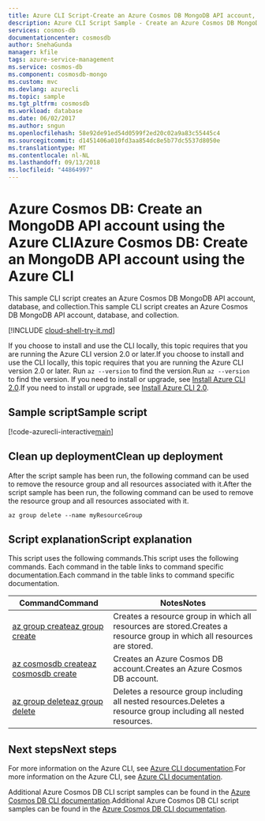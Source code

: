 ```yaml
---
title: Azure CLI Script-Create an Azure Cosmos DB MongoDB API account, database, and collection | Microsoft Docs
description: Azure CLI Script Sample - Create an Azure Cosmos DB MongoDB API account, database, and collection
services: cosmos-db
documentationcenter: cosmosdb
author: SnehaGunda
manager: kfile
tags: azure-service-management
ms.service: cosmos-db
ms.component: cosmosdb-mongo
ms.custom: mvc
ms.devlang: azurecli
ms.topic: sample
ms.tgt_pltfrm: cosmosdb
ms.workload: database
ms.date: 06/02/2017
ms.author: sngun
ms.openlocfilehash: 58e92de91ed54d0599f2ed20c02a9a83c55445c4
ms.sourcegitcommit: d1451406a010fd3aa854dc8e5b77dc5537d8050e
ms.translationtype: MT
ms.contentlocale: nl-NL
ms.lasthandoff: 09/13/2018
ms.locfileid: "44864997"
---
```

# <a name="azure-cosmos-db-create-an-mongodb-api-account-using-the-azure-cli"></a><span data-ttu-id="7030a-103">Azure Cosmos DB: Create an MongoDB API account using the Azure CLI</span><span class="sxs-lookup"><span data-stu-id="7030a-103">Azure Cosmos DB: Create an MongoDB API account using the Azure CLI</span></span>

<span data-ttu-id="7030a-104">This sample CLI script creates an Azure Cosmos DB MongoDB API account, database, and collection.</span><span class="sxs-lookup"><span data-stu-id="7030a-104">This sample CLI script creates an Azure Cosmos DB MongoDB API account, database, and collection.</span></span> 

[!INCLUDE [cloud-shell-try-it.md](../../../includes/cloud-shell-try-it.md)]

<span data-ttu-id="7030a-105">If you choose to install and use the CLI locally, this topic requires that you are running the Azure CLI version 2.0 or later.</span><span class="sxs-lookup"><span data-stu-id="7030a-105">If you choose to install and use the CLI locally, this topic requires that you are running the Azure CLI version 2.0 or later.</span></span> <span data-ttu-id="7030a-106">Run `az --version` to find the version.</span><span class="sxs-lookup"><span data-stu-id="7030a-106">Run `az --version` to find the version.</span></span> <span data-ttu-id="7030a-107">If you need to install or upgrade, see [Install Azure CLI 2.0]( /cli/azure/install-azure-cli).</span><span class="sxs-lookup"><span data-stu-id="7030a-107">If you need to install or upgrade, see [Install Azure CLI 2.0]( /cli/azure/install-azure-cli).</span></span> 

## <a name="sample-script"></a><span data-ttu-id="7030a-108">Sample script</span><span class="sxs-lookup"><span data-stu-id="7030a-108">Sample script</span></span>

[!code-azurecli-interactive[main](../../../cli_scripts/cosmosdb/create-cosmosdb-mongodb-account/create-cosmosdb-mongodb-account.sh?highlight=15-35 "Create an Azure Cosmos DB MongoDB API account, database, and collection")]

## <a name="clean-up-deployment"></a><span data-ttu-id="7030a-109">Clean up deployment</span><span class="sxs-lookup"><span data-stu-id="7030a-109">Clean up deployment</span></span>

<span data-ttu-id="7030a-110">After the script sample has been run, the following command can be used to remove the resource group and all resources associated with it.</span><span class="sxs-lookup"><span data-stu-id="7030a-110">After the script sample has been run, the following command can be used to remove the resource group and all resources associated with it.</span></span>

```azurecli-interactive
az group delete --name myResourceGroup
```

## <a name="script-explanation"></a><span data-ttu-id="7030a-111">Script explanation</span><span class="sxs-lookup"><span data-stu-id="7030a-111">Script explanation</span></span>

<span data-ttu-id="7030a-112">This script uses the following commands.</span><span class="sxs-lookup"><span data-stu-id="7030a-112">This script uses the following commands.</span></span> <span data-ttu-id="7030a-113">Each command in the table links to command specific documentation.</span><span class="sxs-lookup"><span data-stu-id="7030a-113">Each command in the table links to command specific documentation.</span></span>

| <span data-ttu-id="7030a-114">Command</span><span class="sxs-lookup"><span data-stu-id="7030a-114">Command</span></span> | <span data-ttu-id="7030a-115">Notes</span><span class="sxs-lookup"><span data-stu-id="7030a-115">Notes</span></span> |
|---|---|
| [<span data-ttu-id="7030a-116">az group create</span><span class="sxs-lookup"><span data-stu-id="7030a-116">az group create</span></span>](/cli/azure/group#az-group-create) | <span data-ttu-id="7030a-117">Creates a resource group in which all resources are stored.</span><span class="sxs-lookup"><span data-stu-id="7030a-117">Creates a resource group in which all resources are stored.</span></span> |
| [<span data-ttu-id="7030a-118">az cosmosdb create</span><span class="sxs-lookup"><span data-stu-id="7030a-118">az cosmosdb create</span></span>](/cli/azure/cosmosdb#az-cosmosdb-create) | <span data-ttu-id="7030a-119">Creates an Azure Cosmos DB account.</span><span class="sxs-lookup"><span data-stu-id="7030a-119">Creates an Azure Cosmos DB account.</span></span> |
| [<span data-ttu-id="7030a-120">az group delete</span><span class="sxs-lookup"><span data-stu-id="7030a-120">az group delete</span></span>](/cli/azure/resource#az-resource-delete) | <span data-ttu-id="7030a-121">Deletes a resource group including all nested resources.</span><span class="sxs-lookup"><span data-stu-id="7030a-121">Deletes a resource group including all nested resources.</span></span> |

## <a name="next-steps"></a><span data-ttu-id="7030a-122">Next steps</span><span class="sxs-lookup"><span data-stu-id="7030a-122">Next steps</span></span>

<span data-ttu-id="7030a-123">For more information on the Azure CLI, see [Azure CLI documentation](https://docs.microsoft.com/cli/azure).</span><span class="sxs-lookup"><span data-stu-id="7030a-123">For more information on the Azure CLI, see [Azure CLI documentation](https://docs.microsoft.com/cli/azure).</span></span>

<span data-ttu-id="7030a-124">Additional Azure Cosmos DB CLI script samples can be found in the [Azure Cosmos DB CLI documentation](../cli-samples.md).</span><span class="sxs-lookup"><span data-stu-id="7030a-124">Additional Azure Cosmos DB CLI script samples can be found in the [Azure Cosmos DB CLI documentation](../cli-samples.md).</span></span>
